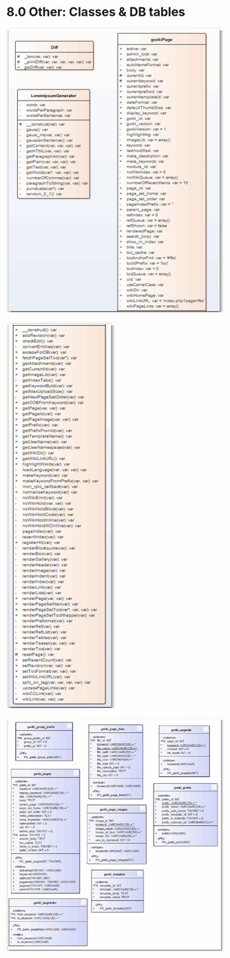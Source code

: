 # 8.0 Other: Classes & DB tables

![](../assets/classes001.png)     

![](../assets/classes002.png)

![](../assets/db001b.png)